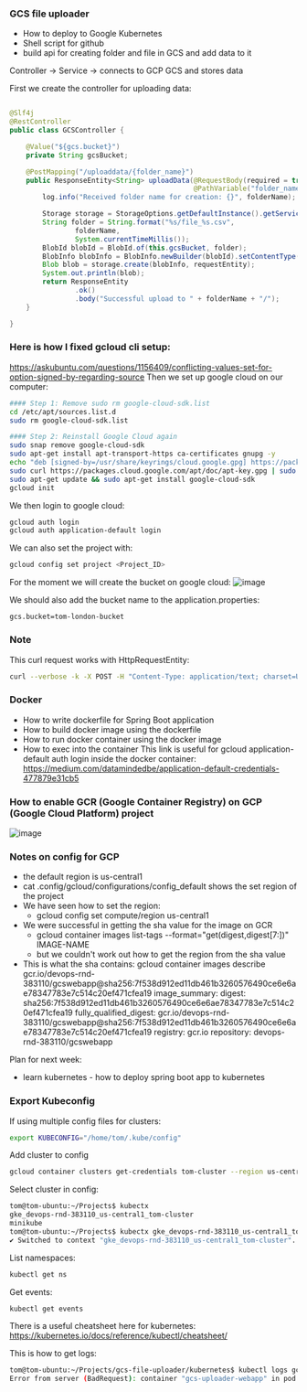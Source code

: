 ### GCS file uploader
- How to deploy to Google Kubernetes
- Shell script for github
- build api for creating folder and file in GCS and add data to it

Controller -> Service -> connects to GCP GCS and stores data

First we create the controller for uploading data:
```java

@Slf4j
@RestController
public class GCSController {

    @Value("${gcs.bucket}")
    private String gcsBucket;

    @PostMapping("/uploaddata/{folder_name}")
    public ResponseEntity<String> uploadData(@RequestBody(required = true) byte[] requestEntity,
                                             @PathVariable("folder_name") String folderName) {
        log.info("Received folder name for creation: {}", folderName);

        Storage storage = StorageOptions.getDefaultInstance().getService();
        String folder = String.format("%s/file_%s.csv",
                folderName,
                System.currentTimeMillis());
        BlobId blobId = BlobId.of(this.gcsBucket, folder);
        BlobInfo blobInfo = BlobInfo.newBuilder(blobId).setContentType("text/plain").build();
        Blob blob = storage.create(blobInfo, requestEntity);
        System.out.println(blob);
        return ResponseEntity
                .ok()
                .body("Successful upload to " + folderName + "/");
    }

}


```

### Here is how I fixed gcloud cli setup:
https://askubuntu.com/questions/1156409/conflicting-values-set-for-option-signed-by-regarding-source
Then we set up google cloud on our computer:
```bash
#### Step 1: Remove sudo rm google-cloud-sdk.list
cd /etc/apt/sources.list.d
sudo rm google-cloud-sdk.list

#### Step 2: Reinstall Google Cloud again
sudo snap remove google-cloud-sdk
sudo apt-get install apt-transport-https ca-certificates gnupg -y
echo "deb [signed-by=/usr/share/keyrings/cloud.google.gpg] https://packages.cloud.google.com/apt cloud-sdk main" | sudo tee -a /etc/apt/sources.list.d/google-cloud-sdk.list
sudo curl https://packages.cloud.google.com/apt/doc/apt-key.gpg | sudo apt-key --keyring /usr/share/keyrings/cloud.google.gpg add -
sudo apt-get update && sudo apt-get install google-cloud-sdk
gcloud init
```
We then login to google cloud:
```bash
gcloud auth login
gcloud auth application-default login
```

We can also set the project with:
```bash
gcloud config set project <Project_ID>
```
For the moment we will create the bucket on google cloud:
![image](https://user-images.githubusercontent.com/27693622/232205321-4533d3e4-9965-4e95-b4ef-48130d741318.png)

We should also add the bucket name to the application.properties:
```properties
gcs.bucket=tom-london-bucket
```

### Note
This curl request works with HttpRequestEntity:
```bash
curl --verbose -k -X POST -H "Content-Type: application/text; charset=UTF-8" --data-binary "hello" "http://localhost:8080/uploaddata/folder1"
```


### Docker
- How to write dockerfile for Spring Boot application
- How to build docker image using the dockerfile
- How to run docker container using the docker image
- How to exec into the container
This link is useful for gcloud application-default auth login inside the docker container:
https://medium.com/datamindedbe/application-default-credentials-477879e31cb5

### How to enable GCR (Google Container Registry) on GCP (Google Cloud Platform) project
![image](https://user-images.githubusercontent.com/27693622/233775130-3611d815-3ab9-4038-bb86-c1fe5b62be14.png)



### Notes on config for GCP
- the default region is us-central1
- cat .config/gcloud/configurations/config_default shows the set region of the project
- We have seen how to set the region:
    - gcloud config set compute/region us-central1
- We were successful in getting the sha value for the image on GCR
    - gcloud container images list-tags --format="get(digest,digest[7:])" IMAGE-NAME
    - but we couldn't work out how to get the region from the sha value
- This is what the sha contains:
  gcloud container images describe gcr.io/devops-rnd-383110/gcswebapp@sha256:7f538d912ed11db461b3260576490ce6e6ae78347783e7c514c20ef471cfea19
  image_summary:
  digest: sha256:7f538d912ed11db461b3260576490ce6e6ae78347783e7c514c20ef471cfea19
  fully_qualified_digest: gcr.io/devops-rnd-383110/gcswebapp@sha256:7f538d912ed11db461b3260576490ce6e6ae78347783e7c514c20ef471cfea19
  registry: gcr.io
  repository: devops-rnd-383110/gcswebapp

Plan for next week:
- learn kubernetes - how to deploy spring boot app to kubernetes


### Export Kubeconfig
If using multiple config files for clusters:
```bash
export KUBECONFIG="/home/tom/.kube/config"
```
Add cluster to config
```bash
gcloud container clusters get-credentials tom-cluster --region us-central1 --project devops-rnd-383110
```
Select cluster in config:
```bash
tom@tom-ubuntu:~/Projects$ kubectx
gke_devops-rnd-383110_us-central1_tom-cluster
minikube
tom@tom-ubuntu:~/Projects$ kubectx gke_devops-rnd-383110_us-central1_tom-cluster 
✔ Switched to context "gke_devops-rnd-383110_us-central1_tom-cluster".
```

List namespaces:
```bash
kubectl get ns
```
Get events:
```bash
kubectl get events
```

There is a useful cheatsheet here for kubernetes:
https://kubernetes.io/docs/reference/kubectl/cheatsheet/

This is how to get logs:
```bash
tom@tom-ubuntu:~/Projects/gcs-file-uploader/kubernetes$ kubectl logs gcs-uploader-webapp-6446865d8-ng8n8 
Error from server (BadRequest): container "gcs-uploader-webapp" in pod "gcs-uploader-webapp-6446865d8-ng8n8" is waiting to start: ContainerCreating
```

